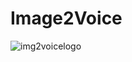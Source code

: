 # Image2Voice
![img2voicelogo](https://github.com/SoumyadeepOSD/Image2Voice/assets/115442240/bba48f61-fde9-4cc4-9892-f5632ef70a94)
